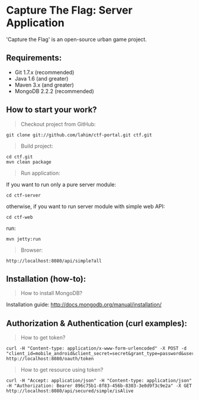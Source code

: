 Capture The Flag: Server Application
====================================

'Capture the Flag' is an open-source urban game project.

Requirements:
-------------

* Git 1.7.x (recommended)
* Java 1.6 (and greater)
* Maven 3.x (and greater)
* MongoDB 2.2.2 (recommended)

How to start your work?
-----------------------
> Checkout project from GitHub:

    git clone git://github.com/lahim/ctf-portal.git ctf.git

> Build project:

    cd ctf.git
    mvn clean package
    
> Run application:

If you want to run only a pure server module:

    cd ctf-server

otherwise, if you want to run server module with simple web API:

    cd ctf-web

run:

    mvn jetty:run
    
> Browser:

    http://localhost:8080/api/simple?all


Installation (how-to):
---------------

> How to install MongoDB?

Installation guide:
    http://docs.mongodb.org/manual/installation/

Authorization & Authentication (curl examples):
-----------------------------------------------

> How to get token?

    curl -H "Content-type: application/x-www-form-urlencoded" -X POST -d "client_id=mobile_android&client_secret=secret&grant_type=password&username=test&password=password123456" http://localhost:8080/oauth/token

> How to get resource using token?

    curl -H "Accept: application/json" -H "Content-type: application/json" -H "Authorization: Bearer 896c75b1-8f83-456b-8303-3e0d9f3c9e2a" -X GET http://localhost:8080/api/secured/simple/isAlive
